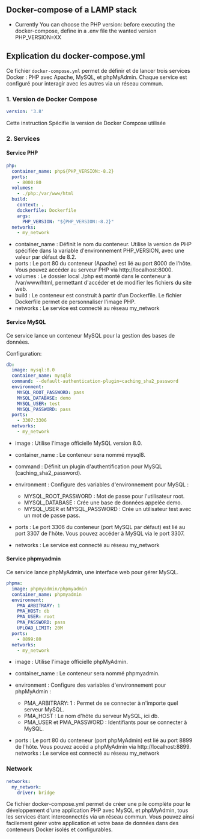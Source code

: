 ## Docker-compose of a LAMP stack ##

* Currently You can choose the PHP version: before executing the docker-compose, define in a .env file the wanted version PHP_VERSION=XX

## Explication du docker-compose.yml ##



Ce fichier `docker-compose.yml` permet de définir et de lancer trois services Docker : PHP avec Apache, MySQL, et phpMyAdmin. Chaque service est configuré pour interagir avec les autres via un réseau commun.

### 1. Version de Docker Compose

```yaml
version: '3.8'
```
Cette instruction Spécifie la version de Docker Compose utilisée

### 2. Services

#### Service PHP

```yaml
php:
  container_name: php${PHP_VERSION:-8.2}
  ports:
    - 8000:80
  volumes:
    - ./php:/var/www/html
  build:
    context: .
    dockerfile: Dockerfile
    args:
      PHP_VERSION: "${PHP_VERSION:-8.2}"
  networks:
    - my_network
```
* container_name : Définit le nom du conteneur. Utilise la version de PHP spécifiée dans la variable d'environnement PHP_VERSION, avec une valeur par défaut de 8.2.
* ports : Le port 80 du conteneur (Apache) est lié au port 8000 de l'hôte. Vous pouvez accéder au serveur PHP via http://localhost:8000.
* volumes : Le dossier local ./php est monté dans le conteneur à /var/www/html, permettant d'accéder et de modifier les fichiers du site web.
* build : Le conteneur est construit à partir d'un Dockerfile. Le fichier Dockerfile permet de personnaliser l'image PHP.
* networks : Le service est connecté au réseau my_network

#### Service MySQL

Ce service lance un conteneur MySQL pour la gestion des bases de données.

Configuration:

```yaml
db:
  image: mysql:8.0
  container_name: mysql8
  command: --default-authentication-plugin=caching_sha2_password
  environment:
    MYSQL_ROOT_PASSWORD: pass
    MYSQL_DATABASE: demo
    MYSQL_USER: test
    MYSQL_PASSWORD: pass
  ports:
    - 3307:3306
  networks:
    - my_network
```

* image : Utilise l'image officielle MySQL version 8.0.
* container_name : Le conteneur sera nommé mysql8.
* command : Définit un plugin d'authentification pour MySQL (caching_sha2_password).
* environment : Configure des variables d'environnement pour MySQL :

   - MYSQL_ROOT_PASSWORD : Mot de passe pour l'utilisateur root.
   - MYSQL_DATABASE : Crée une base de données appelée demo.
   - MYSQL_USER et MYSQL_PASSWORD : Crée un utilisateur test avec un mot de passe pass.

* ports : Le port 3306 du conteneur (port MySQL par défaut) est lié au port 3307 de l'hôte. Vous pouvez accéder à MySQL via le port 3307.
* networks : Le service est connecté au réseau my_network

#### Service phpmyadmin

Ce service lance phpMyAdmin, une interface web pour gérer MySQL.

```yaml
phpma:
  image: phpmyadmin/phpmyadmin
  container_name: phpmyadmin
  environment:
    PMA_ARBITRARY: 1
    PMA_HOST: db
    PMA_USER: root
    PMA_PASSWORD: pass
    UPLOAD_LIMIT: 20M
  ports:
    - 8899:80
  networks:
    - my_network
```
* image : Utilise l'image officielle phpMyAdmin.
* container_name : Le conteneur sera nommé phpmyadmin.
* environment : Configure des variables d'environnement pour phpMyAdmin :

   - PMA_ARBITRARY: 1 : Permet de se connecter à n'importe quel serveur MySQL.
   - PMA_HOST : Le nom d'hôte du serveur MySQL, ici db.
   - PMA_USER et PMA_PASSWORD : Identifiants pour se connecter à MySQL.

* ports : Le port 80 du conteneur (port phpMyAdmin) est lié au port 8899 de l'hôte. Vous pouvez accéd a phpMyAdmin via http://localhost:8899.
networks : Le service est connecté au réseau my_network

### Network

```yaml
networks:
  my_network:
    driver: bridge
```
Ce fichier docker-compose.yml permet de créer une pile complète pour le développement d'une application PHP avec MySQL et phpMyAdmin, tous les services étant interconnectés via un réseau commun. Vous pouvez ainsi facilement gérer votre application et votre base de données dans des conteneurs Docker isolés et configurables.

